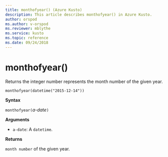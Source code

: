 ```yaml
---
title: monthofyear() (Azure Kusto)
description: This article describes monthofyear() in Azure Kusto.
author: orspod
ms.author: v-orspod
ms.reviewer: mblythe
ms.service: kusto
ms.topic: reference
ms.date: 09/24/2018
---
```

# monthofyear()

Returns the integer number represents the month number of the given year.

    monthofyear(datetime("2015-12-14"))

**Syntax**

`monthofyear(`*a-date*`)`

**Arguments**

* `a-date`: A `datetime`.

**Returns**

`month number` of the given year.
